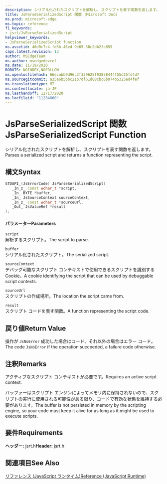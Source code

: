 ```yaml
---
description: シリアル化されたスクリプトを解析し、スクリプトを表す関数を返します。
title: JsParseSerializedScript 関数 |Microsoft Docs
ms.prod: microsoft-edge
ms.topic: reference
f1_keywords:
- jsrt/JsParseSerializedScript
helpviewer_keywords:
- JsParseSerializedScript function
ms.assetid: 40d0c7c4-fd5b-46ed-9e65-38c2db2fc859
caps.latest.revision: 13
author: MSEdgeTeam
ms.author: msedgedevrel
ms.date: 11/19/2020
ROBOTS: NOINDEX,NOFOLLOW
ms.openlocfilehash: 66ecabb9d96c3f339625f93858444f55d25fd4d7
ms.sourcegitcommit: a35a6b5bbc21b7df61d08cbc6b074b5325ad4fef
ms.translationtype: MT
ms.contentlocale: ja-JP
ms.lasthandoff: 12/17/2020
ms.locfileid: "11234860"
---
```

# <span data-ttu-id="010fa-103">JsParseSerializedScript 関数</span><span class="sxs-lookup"><span data-stu-id="010fa-103">JsParseSerializedScript Function</span></span>

<span data-ttu-id="010fa-104">シリアル化されたスクリプトを解析し、スクリプトを表す関数を返します。</span><span class="sxs-lookup"><span data-stu-id="010fa-104">Parses a serialized script and returns a function representing the script.</span></span>  
  
## <span data-ttu-id="010fa-105">構文</span><span class="sxs-lookup"><span data-stu-id="010fa-105">Syntax</span></span>  
  
```cpp  
STDAPI_(JsErrorCode) JsParseSerializedScript(  
   _In_z_ const wchar_t *script,  
   _In_ BYTE *buffer,  
   _In_ JsSourceContext sourceContext,  
   _In_z_ const wchar_t *sourceUrl,  
   _Out_ JsValueRef *result  
);  
```  
  
#### <span data-ttu-id="010fa-106">パラメーター</span><span class="sxs-lookup"><span data-stu-id="010fa-106">Parameters</span></span>  
 `script`  
 <span data-ttu-id="010fa-107">解析するスクリプト。</span><span class="sxs-lookup"><span data-stu-id="010fa-107">The script to parse.</span></span>  
  
 `buffer`  
 <span data-ttu-id="010fa-108">シリアル化されたスクリプト。</span><span class="sxs-lookup"><span data-stu-id="010fa-108">The serialized script.</span></span>  
  
 `sourceContext`  
 <span data-ttu-id="010fa-109">デバッグ可能なスクリプト コンテキストで使用できるスクリプトを識別する Cookie。</span><span class="sxs-lookup"><span data-stu-id="010fa-109">A cookie identifying the script that can be used by debuggable script contexts.</span></span>  
  
 `sourceUrl`  
 <span data-ttu-id="010fa-110">スクリプトの作成場所。</span><span class="sxs-lookup"><span data-stu-id="010fa-110">The location the script came from.</span></span>  
  
 `result`  
 <span data-ttu-id="010fa-111">スクリプト コードを表す関数。</span><span class="sxs-lookup"><span data-stu-id="010fa-111">A function representing the script code.</span></span>  
  
## <span data-ttu-id="010fa-112">戻り値</span><span class="sxs-lookup"><span data-stu-id="010fa-112">Return Value</span></span>  
 <span data-ttu-id="010fa-113">操作が `JsNoError` 成功した場合はコード、それ以外の場合はエラー コード。</span><span class="sxs-lookup"><span data-stu-id="010fa-113">The code `JsNoError` if the operation succeeded, a failure code otherwise.</span></span>  
  
## <span data-ttu-id="010fa-114">注釈</span><span class="sxs-lookup"><span data-stu-id="010fa-114">Remarks</span></span>  
 <span data-ttu-id="010fa-115">アクティブなスクリプト コンテキストが必要です。</span><span class="sxs-lookup"><span data-stu-id="010fa-115">Requires an active script context.</span></span>  
  
 <span data-ttu-id="010fa-116">バッファーはスクリプト エンジンによってメモリ内に保持されないので、スクリプトの実行に使用される可能性がある限り、コードで有効な状態を維持する必要があります。</span><span class="sxs-lookup"><span data-stu-id="010fa-116">The buffer is not persisted in memory by the scripting engine, so your code must keep it alive for as long as it might be used to execute scripts.</span></span>  
  
## <span data-ttu-id="010fa-117">要件</span><span class="sxs-lookup"><span data-stu-id="010fa-117">Requirements</span></span>  
 <span data-ttu-id="010fa-118">**ヘッダー:** jsrt.h</span><span class="sxs-lookup"><span data-stu-id="010fa-118">**Header:** jsrt.h</span></span>  
  
## <span data-ttu-id="010fa-119">関連項目</span><span class="sxs-lookup"><span data-stu-id="010fa-119">See Also</span></span>  
 [<span data-ttu-id="010fa-120">リファレンス (JavaScript ランタイム)</span><span class="sxs-lookup"><span data-stu-id="010fa-120">Reference (JavaScript Runtime)</span></span>](../chakra-hosting/reference-javascript-runtime.md)
